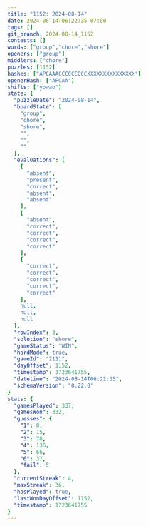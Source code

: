 ```yaml
---
title: "1152: 2024-08-14"
date: 2024-08-14T06:22:35-07:00
tags: []
git_branch: 2024-08-14_1152
contests: []
words: ["group","chore","shore"]
openers: ["group"]
middlers: ["chore"]
puzzles: [1152]
hashes: ["APCAAACCCCCCCCCXXXXXXXXXXXXXXX"]
openerHash: ["APCAA"]
shifts: ["yowao"]
state: {
  "puzzleDate": "2024-08-14",
  "boardState": [
    "group",
    "chore",
    "shore",
    "",
    "",
    ""
  ],
  "evaluations": [
    [
      "absent",
      "present",
      "correct",
      "absent",
      "absent"
    ],
    [
      "absent",
      "correct",
      "correct",
      "correct",
      "correct"
    ],
    [
      "correct",
      "correct",
      "correct",
      "correct",
      "correct"
    ],
    null,
    null,
    null
  ],
  "rowIndex": 3,
  "solution": "shore",
  "gameStatus": "WIN",
  "hardMode": true,
  "gameId": "2111",
  "dayOffset": 1152,
  "timestamp": 1723641755,
  "datetime": "2024-08-14T06:22:35",
  "schemaVersion": "0.22.0"
}
stats: {
  "gamesPlayed": 337,
  "gamesWon": 332,
  "guesses": {
    "1": 0,
    "2": 15,
    "3": 78,
    "4": 136,
    "5": 66,
    "6": 37,
    "fail": 5
  },
  "currentStreak": 4,
  "maxStreak": 36,
  "hasPlayed": true,
  "lastWonDayOffset": 1152,
  "timestamp": 1723641755
}
---
```

<!-- more -->
